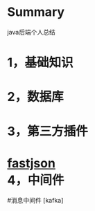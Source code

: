 # Summary
java后端个人总结

1，基础知识
========
2，数据库
========
3，第三方插件
======
 [fastjson](https://github.com/raotaoyi/Summary/blob/master/%E7%AC%AC%E4%B8%89%E6%96%B9jar%E5%8C%85/fastjson)</br>
4，中间件
==========
#消息中间件
[kafka]

